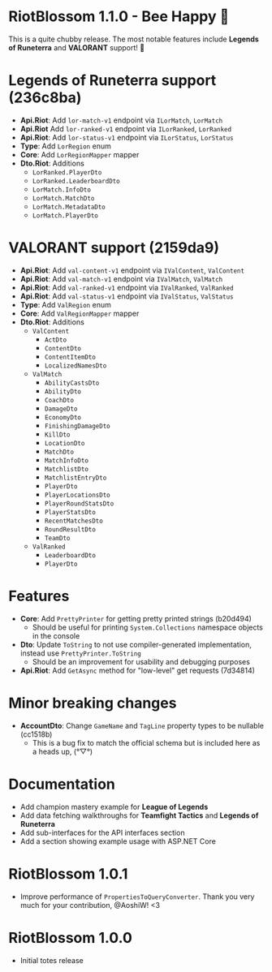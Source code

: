 ﻿# RiotBlossom 1.1.0 - Bee Happy 🐝

This is a quite chubby release. The most notable features include **Legends of Runeterra** and **VALORANT** support! 💚

# Legends of Runeterra support (236c8ba)
- **Api.Riot**: Add `lor-match-v1` endpoint via `ILorMatch`, `LorMatch`
- **Api.Riot** Add `lor-ranked-v1` endpoint via `ILorRanked`, `LorRanked`
- **Api.Riot**: Add `lor-status-v1` endpoint via `ILorStatus`, `LorStatus`
- **Type**: Add `LorRegion` enum
- **Core**: Add `LorRegionMapper` mapper
- **Dto.Riot**: Additions
  - `LorRanked.PlayerDto`
  - `LorRanked.LeaderboardDto`
  - `LorMatch.InfoDto`
  - `LorMatch.MatchDto`
  - `LorMatch.MetadataDto`
  - `LorMatch.PlayerDto`

# VALORANT support (2159da9)

- **Api.Riot**: Add `val-content-v1` endpoint via `IValContent`, `ValContent`
- **Api.Riot**: Add `val-match-v1` endpoint via `IValMatch`, `ValMatch`
- **Api.Riot**: Add `val-ranked-v1` endpoint via `IValRanked`, `ValRanked`
- **Api.Riot**: Add `val-status-v1` endpoint via `IValStatus`, `ValStatus`
- **Type**: Add `ValRegion` enum
- **Core**: Add `ValRegionMapper` mapper
- **Dto.Riot**: Additions
  - `ValContent`
    - `ActDto`
    - `ContentDto`
    - `ContentItemDto`
    - `LocalizedNamesDto`
  - `ValMatch`
    - `AbilityCastsDto`
    - `AbilityDto`
    - `CoachDto`
    - `DamageDto`
    - `EconomyDto`
    - `FinishingDamageDto`
    - `KillDto`
    - `LocationDto`
    - `MatchDto`
    - `MatchInfoDto`
    - `MatchlistDto`
    - `MatchlistEntryDto`
    - `PlayerDto`
    - `PlayerLocationsDto`
    - `PlayerRoundStatsDto`
    - `PlayerStatsDto`
    - `RecentMatchesDto`
    - `RoundResultDto`
    - `TeamDto`
  - `ValRanked`
    - `LeaderboardDto`
    - `PlayerDto`

# Features
- **Core**: Add `PrettyPrinter` for getting pretty printed strings (b20d494)
    - Should be useful for printing `System.Collections` namespace objects in the console
- **Dto**: Update `ToString` to not use compiler-generated implementation, instead use `PrettyPrinter.ToString`
    - Should be an improvement for usability and debugging purposes
- **Api.Riot**: Add `GetAsync` method for "low-level" get requests (7d34814)

# Minor breaking changes
- **AccountDto**: Change `GameName` and `TagLine` property types to be nullable (cc1518b)
    - This is a bug fix to match the official schema but is included here as a heads up, (°▽°)

# Documentation
- Add champion mastery example for **League of Legends**
- Add data fetching walkthroughs for **Teamfight Tactics** and **Legends of Runeterra**
- Add sub-interfaces for the API interfaces section
- Add a section showing example usage with ASP.NET Core

# RiotBlossom 1.0.1
- Improve performance of `PropertiesToQueryConverter`. Thank you very much for your contribution, @AoshiW! <3

# RiotBlossom 1.0.0
- Initial totes release